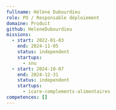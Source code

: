 ```yaml
---
fullname: Hélène Dubourdieu
role: PO / Responsable déploiement
domaine: Produit
github: HeleneDubourdieu
missions:
  - start: 2022-01-03
    end: 2024-11-05
    status: independent
    startups:
      - snu
  - start: 2024-10-07
    end: 2024-12-31
    status: independent
    startups:
      - icare-complements-alimentaires
competences: []
---
```

